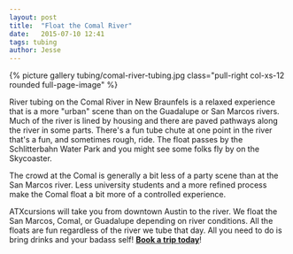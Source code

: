 ```yaml
---
layout: post
title:  "Float the Comal River"
date:   2015-07-10 12:41
tags: tubing
author: Jesse
---
```

{% picture gallery tubing/comal-river-tubing.jpg class="pull-right col-xs-12 rounded full-page-image" %}

River tubing on the Comal River in New Braunfels is a relaxed experience that is a more "urban" scene than on the Guadalupe or San Marcos rivers. Much of the river is lined by housing and there are paved pathways along the river in some parts. There's a fun tube chute at one point in the river that's a fun, and sometimes rough, ride. The float passes by the Schlitterbahn Water Park and you might see some folks fly by on the Skycoaster.

The crowd at the Comal is generally a bit less of a party scene than at the San Marcos river. Less university students and a more refined process make the Comal float a bit more of a controlled experience.

ATXcursions will take you from downtown Austin to the river. We float the San Marcos, Comal, or Guadalupe depending on river conditions. All the floats are fun regardless of the river we tube that day. All you need to do is bring drinks and your badass self! **[Book a trip today](https://atxcursions.rezdy.com/28617/river-tubing)**!
